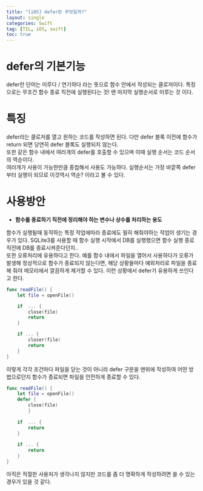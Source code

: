 ```yaml
---
title: "[iOS] defer란 무엇일까?"
layout: single
categories: Swift
tag: [TIL, iOS, swift]
toc: true
---
```


# defer의 기본기능
defer란 단어는 미루다 / 연기하다 라는 뜻으로 함수 안에서 작성되는 클로저이다.
특징으로는 무조건 함수 종료 직전에 실행된다는 것! 맨 마지막 실행순서로 미루는 것 이다.

# 특징
defer라는 클로저를 열고 원하는 코드를 작성하면 된다. 다만 defer 블록 이전에 함수가 return 되면 당연히 defer 블록도 실행되지 않는다. <br>
또한 같은 함수 내에서 여러개의 defer를 호출할 수 있으며 이때 실행 순서는 코드 순서의 역순이다. <br>
여러개가 사용이 가능한만큼 중첩해서 사용도 가능하다. 실행순서는 가장 바깥쪽 defer 부터 실행이 되므로 이것역시 역순? 이라고 볼 수 있다.

# 사용방안
*  **함수를 종료하기 직전에 정리해야 하는 변수나 상수를 처리하는 용도**

함수가 실행될때 동작하는 특정 작업에따라 종료에도 필히 해줘야하는 작업이 생기는 경우가 있다. SQLite3를 사용할 때 함수 실행 시작에서 DB를 실행했으면 함수 실행 종료 직전에 DB를 종료시켜준다던지.. <br>
또한 오류처리에 유용하다고 한다. 예를 함수 내에서 파일을 열어서 사용하다가 오류가 발생해 정상적으로 함수가 종료되지 않는다면, 해당 상황들마다 예외처리로 파일을 종료해 줘야 메모리에서 깔끔하게 제거할 수 있다. 이런 상황에서 defer가 유용하게 쓰인다고 한다.

``` swift
func readFile() {
	let file = openFile()

	if  ... {
		close(file)
		return
	}

	if ... {
		closer(file)
		return
	}
} 
```
이렇게 각각 조건마다 파일을 닫는 것이 아니라 defer 구문을 맨위에 작성하여 어떤 방법으로던지 함수가 종료되면 파일을 안전하게 종료할 수 있다.

```swift
func readFile() {
	let file = openFile()
	defer {
		close(file)
		}
	
	if	... {
		return
	}
	
	if ... {
		return
	}
}
```

아직은 적절한 사용처가 생각나지 않지만 코드를 좀 더 명확하게 작성하려면 쓸 수 있는 경우가 있을 것 같다.